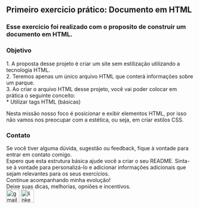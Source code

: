 <h2>Primeiro exercicio prático: Documento em HTML</h2>
<div>
  <h3>Esse exercicio foi realizado com o proposito de construir um documento em HTML.</h3>
  <h3>Objetivo</h3>
  <p>1. A proposta desse projeto é criar um site sem estilização utilizando a tecnologia HTML.<br>
  2. Teremos apenas um único arquivo HTML que conterá informações sobre um parque.<br>
  3. Ao criar o arquivo HTML desse projeto, você vai poder colocar em prática o seguinte conceito:<br>
      * Utilizar tags HTML (básicas) <br>
  
  Nesta missão nosso foco é posicionar e exibir elementos HTML, por isso não vamos nos preocupar com a estética, ou seja, em criar estilos CSS.</p>
</div>

<div>
  <h3>Contato</h3>
  Se você tiver alguma dúvida, sugestão ou feedback, fique à vontade para entrar em contato comigo. 
  <br>
  Espero que esta estrutura básica ajude você a criar o seu README. Sinta-se à vontade para personalizá-lo e adicionar informações adicionais que sejam relevantes para os seus exercícios.<br>
  Continue acompanhando minha evolução!<br>
  Deixe suas dicas, melhorias, opniões e incentivos.<br>
  <a href="mailto:adrianomatilde@gmail.com" target="_blank"><img src="https://img.shields.io/static/v1?message=Gmail&logo=gmail&label=&color=D14836&logoColor=white&labelColor=&style=for-the-badge" height="35" alt="gmail logo"></a>
  <a href="https://www.linkedin.com/in/adriano-silva-1026465b/" target="_blank">
    <img src="https://img.shields.io/static/v1?message=LinkedIn&logo=linkedin&label=&color=0077B5&logoColor=white&labelColor=&style=for-the-badge" height="35" alt="linkedin logo"  />
  </a>
</div>
